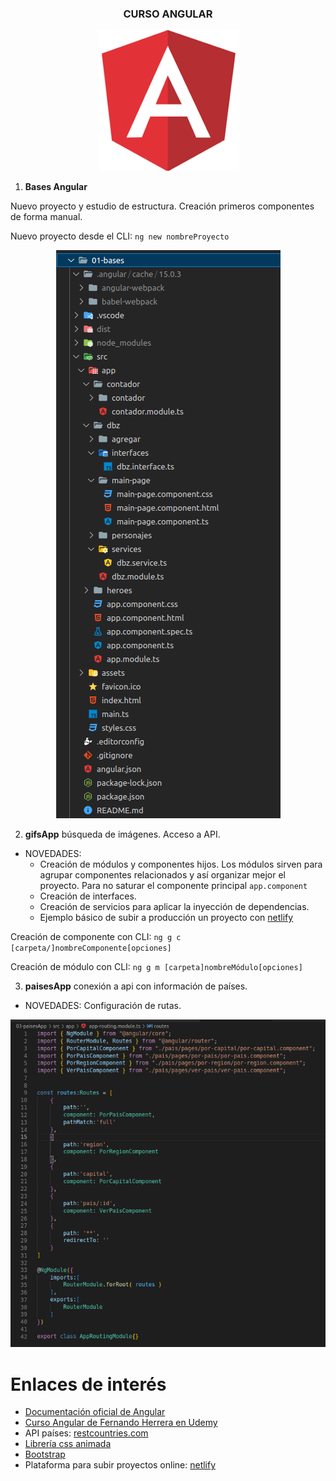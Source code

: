 <h3 align="center">CURSO ANGULAR</h3>

<p align="center">
  <img src="/assets/angular.png" alt="logo Angular">
</p>

1. **Bases Angular**

Nuevo proyecto y estudio de estructura. Creación primeros componentes de forma manual.

Nuevo proyecto desde el CLI: `ng new nombreProyecto`

<p align="center">
  <img src="/assets/estructura.png" alt="estructura proyecto Angular">
</p>


2. **gifsApp** búsqueda de imágenes. Acceso a API. 

 - NOVEDADES: 
    * Creación de módulos y componentes hijos. Los módulos sirven para agrupar componentes relacionados y así organizar mejor el proyecto. Para no saturar el componente principal `app.component`
    * Creación de interfaces.
    * Creación de servicios para aplicar la inyección de dependencias.
    * Ejemplo básico de subir a producción un proyecto con [netlify](https://app.netlify.com/)

Creación de componente con CLI: `ng g c [carpeta/]nombreComponente[opciones]`

Creación de módulo con CLI: `ng g m [carpeta]nombreMódulo[opciones]`


3. **paisesApp** conexión a api con información de países.

- NOVEDADES: Configuración de rutas.

<p align="center">
  <img src="/assets/rutas.png" alt="archivo estructura rutas">
</p>



# Enlaces de interés

- [Documentación oficial de Angular](angular.io)
- [Curso Angular de Fernando Herrera en Udemy](https://www.udemy.com/course/angular-fernando-herrera/)
- API países: [restcountries.com](https://restcountries.com/)
- [Librería css animada](https://animate.style/)
- [Bootstrap](https://getbootstrap.com/)
- Plataforma para subir proyectos online: [netlify](https://app.netlify.com/)
